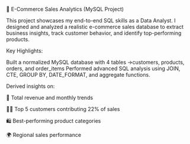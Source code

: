 🛒 E-Commerce Sales Analytics (MySQL Project)

This project showcases my end-to-end SQL skills as a Data Analyst.
I designed and analyzed a realistic e-commerce sales database to extract business insights, track customer behavior, and identify top-performing products.

Key Highlights:

Built a normalized MySQL database with 4 tables 
->customers, products, orders, and order_items
Performed advanced SQL analysis using JOIN, CTE, GROUP BY, DATE_FORMAT, and aggregate functions.

Derived insights on:

🧾 Total revenue and monthly trends

👩‍💼 Top 5 customers contributing 22% of sales

🛍️ Best-performing product categories

🌍 Regional sales performance

